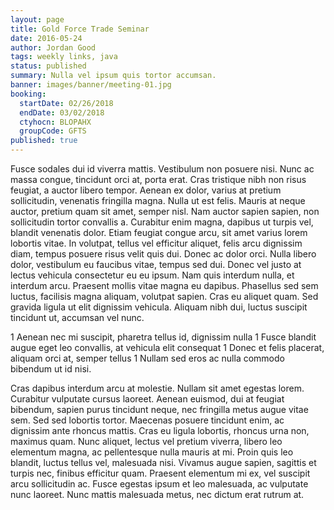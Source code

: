 ```yaml
---
layout: page
title: Gold Force Trade Seminar
date: 2016-05-24
author: Jordan Good
tags: weekly links, java
status: published
summary: Nulla vel ipsum quis tortor accumsan.
banner: images/banner/meeting-01.jpg
booking:
  startDate: 02/26/2018
  endDate: 03/02/2018
  ctyhocn: BLOPAHX
  groupCode: GFTS
published: true
---
```

Fusce sodales dui id viverra mattis. Vestibulum non posuere nisi. Nunc ac massa congue, tincidunt orci at, porta erat. Cras tristique nibh non risus feugiat, a auctor libero tempor. Aenean ex dolor, varius at pretium sollicitudin, venenatis fringilla magna. Nulla ut est felis. Mauris at neque auctor, pretium quam sit amet, semper nisl. Nam auctor sapien sapien, non sollicitudin tortor convallis a. Curabitur enim magna, dapibus ut turpis vel, blandit venenatis dolor. Etiam feugiat congue arcu, sit amet varius lorem lobortis vitae.
In volutpat, tellus vel efficitur aliquet, felis arcu dignissim diam, tempus posuere risus velit quis dui. Donec ac dolor orci. Nulla libero dolor, vestibulum eu faucibus vitae, tempus sed dui. Donec vel justo at lectus vehicula consectetur eu eu ipsum. Nam quis interdum nulla, et interdum arcu. Praesent mollis vitae magna eu dapibus. Phasellus sed sem luctus, facilisis magna aliquam, volutpat sapien. Cras eu aliquet quam. Sed gravida ligula ut elit dignissim vehicula. Aliquam nibh dui, luctus suscipit tincidunt ut, accumsan vel nunc.

1 Aenean nec mi suscipit, pharetra tellus id, dignissim nulla
1 Fusce blandit augue eget leo convallis, at vehicula elit consequat
1 Donec et felis placerat, aliquam orci at, semper tellus
1 Nullam sed eros ac nulla commodo bibendum ut id nisi.

Cras dapibus interdum arcu at molestie. Nullam sit amet egestas lorem. Curabitur vulputate cursus laoreet. Aenean euismod, dui at feugiat bibendum, sapien purus tincidunt neque, nec fringilla metus augue vitae sem. Sed sed lobortis tortor. Maecenas posuere tincidunt enim, ac dignissim ante rhoncus mattis. Cras eu ligula lobortis, rhoncus urna non, maximus quam. Nunc aliquet, lectus vel pretium viverra, libero leo elementum magna, ac pellentesque nulla mauris at mi. Proin quis leo blandit, luctus tellus vel, malesuada nisi. Vivamus augue sapien, sagittis et turpis nec, finibus efficitur quam. Praesent elementum mi ex, vel suscipit arcu sollicitudin ac. Fusce egestas ipsum et leo malesuada, ac vulputate nunc laoreet. Nunc mattis malesuada metus, nec dictum erat rutrum at.
